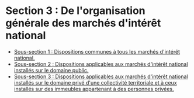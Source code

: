 # Section 3 : De l'organisation générale des marchés d'intérêt national

- [Sous-section 1 : Dispositions communes à tous les marchés d'intérêt national.](sous-section-1)
- [Sous-section 2 : Dispositions applicables aux marchés d'intérêt national installés sur le domaine public.](sous-section-2)
- [Sous-section 3 : Dispositions applicables aux marchés d'intérêt national installés sur le domaine privé d'une collectivité territoriale et à ceux installés sur des immeubles appartenant à des personnes privées.](sous-section-3)
